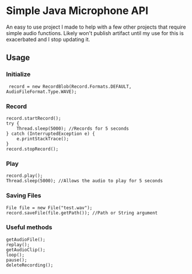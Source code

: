 # Simple Java Microphone API
An easy to use project I made to help with a few other projects that require
simple audio functions. Likely won't publish artifact until my use for this is 
exacerbated and I stop updating it.

## Usage
### Initialize

` record = new RecordBlob(Record.Formats.DEFAULT, AudioFileFormat.Type.WAVE);`

### Record
```
record.startRecord();
try {
    Thread.sleep(5000); //Records for 5 seconds
} catch (InterruptedException e) {
    e.printStackTrace();
}
record.stopRecord();
```

### Play
```
record.play();
Thread.sleep(5000); //Allows the audio to play for 5 seconds
```

### Saving Files
```
File file = new File("test.wav");
record.saveFile(file.getPath()); //Path or String argument
```

### Useful methods
```
getAudioFile();
replay();
getAudioClip();
loop();
pause();
deleteRecording();
```